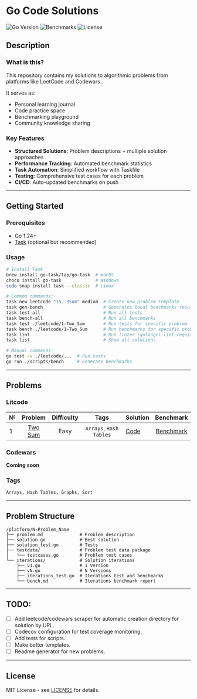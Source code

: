 # Go Code Solutions

![Go Version](https://img.shields.io/badge/Go-1.24%2B-blue)
![Benchmarks](https://img.shields.io/badge/Benchmarks-Auto_updated-yellow)
![License](https://img.shields.io/badge/License-MIT-green)

## Description

### What is this?

This repository contains my solutions to algorithmic problems from platforms like LeetCode and Codewars. 

It serves as:
- Personal learning journal
- Code practice space
- Benchmarking playground
- Community knowledge sharing

### Key Features

- **Structured Solutions**: Problem descriptions + multiple solution approaches
- **Performance Tracking**: Automated benchmark statistics
- **Task Automation**: Simplified workflow with Taskfile
- **Testing**: Comprehensive test cases for each problem
- **CI/CD**: Auto-updated benchmarks on push

---

## Getting Started

### Prerequisites

- Go 1.24+
- [Task](https://taskfile.dev/) (optional but recommended)

### Usage

```bash
# Install Task
brew install go-task/tap/go-task  # macOS
choco install go-task             # Windows
sudo snap install task --classic  # Linux

# Common commands:
task new leetcode "15. 3Sum" medium  # Create new problem template
task gen-bench                       # Generates local benchmarks results
task test-all                        # Run all tests
task bench-all                       # Run all benchmarks
task test ./leetcode/1-Two_Sum       # Run tests for specific problem
task bench ./leetcode/1-Two_Sum      # Run benchmarks for specific problem iterations
task lint                            # Run linter (golangci-lint required)
task list                            # Show all solutions

# Manual commands:
go test -v ./leetcode/...  # Run tests
go run ./scripts/bench     # Generate benchmarks
```

---

## Problems

### Litcode

| № | Problem | Difficulty | Tags | Solution | Benchmark |
|---|:-----:|:--------:|:--:|------|:------:|
| 1 | [Two Sum](./leetcode/1-Two_Sum) | Easy | `Arrays`, `Hash Tables` | [Code](leetcode/1-Two_Sum/solution.go) | [Benchmark](./leetcode/1-Two_Sum/iterations/bench.md) |

### Codewars

**Coming soon**

### Tags

```text
Arrays, Hash Tables, Graphs, Sort
```

---

## Problem Structure

```text
/platform/N-Problem_Name
├── problem.md              # Problem description
├── solution.go             # Best solution
├── solution_test.go        # Tests
├── testdata/               # Problem test data package
│   └── testcases.go        # Problem test cases
└── iterations/             # Solution iterations
    ├── v1.go               # 1 Version 
    ├── vN.go               # N Versions
    ├── iterations_test.go  # Iterations test and benchmarks
    └── bench.md            # Iterations benchmark report
```

---

## TODO:

- [ ] Add leetcode/codewars scraper for automatic creation directory for solution by URL.
- [ ] Codecov configuration for test coverage monitoring.
- [ ] Add tests for scripts.
- [ ] Make better templates.
- [ ] Readme generator for new problems.

---

## License

MIT License - see [LICENSE](./LICENSE) for details.
